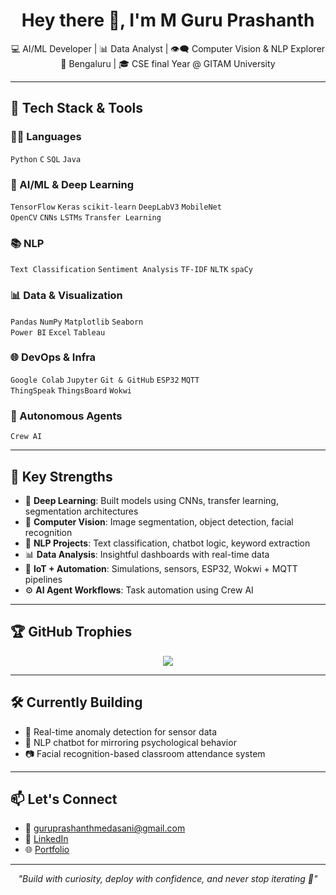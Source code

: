 <h1 align="center">Hey there 👋, I'm M Guru Prashanth</h1>

<p align="center">
💻 AI/ML Developer | 📊 Data Analyst | 👁️‍🗨️ Computer Vision & NLP Explorer <br>
📍 Bengaluru | 🎓 CSE final Year @ GITAM University
</p>

---

## 🚀 Tech Stack & Tools

### 👨‍💻 Languages  
`Python` `C` `SQL` `Java`

### 🤖 AI/ML & Deep Learning  
`TensorFlow` `Keras` `scikit-learn` `DeepLabV3` `MobileNet`  
`OpenCV` `CNNs` `LSTMs` `Transfer Learning`

### 📚 NLP  
`Text Classification` `Sentiment Analysis` `TF-IDF` `NLTK` `spaCy`

### 📊 Data & Visualization  
`Pandas` `NumPy` `Matplotlib` `Seaborn`  
`Power BI` `Excel` `Tableau`

### 🌐 DevOps & Infra  
`Google Colab` `Jupyter` `Git & GitHub` `ESP32` `MQTT`  
`ThingSpeak` `ThingsBoard` `Wokwi`

### 🧠 Autonomous Agents  
`Crew AI`

---

## 🧠 Key Strengths

- 🧬 **Deep Learning**: Built models using CNNs, transfer learning, segmentation architectures  
- 🔎 **Computer Vision**: Image segmentation, object detection, facial recognition  
- 🧠 **NLP Projects**: Text classification, chatbot logic, keyword extraction  
- 📊 **Data Analysis**: Insightful dashboards with real-time data  
- 🔗 **IoT + Automation**: Simulations, sensors, ESP32, Wokwi + MQTT pipelines  
- ⚙️ **AI Agent Workflows**: Task automation using Crew AI

---

## 🏆 GitHub Trophies

<p align="center">
  <img src="https://github-profile-trophy.vercel.app/?username=guruprashanth2004&theme=flat&row=2&column=4" />
</p>

---

## 🛠️ Currently Building

- 🎯 Real-time anomaly detection for sensor data  
- 🧠 NLP chatbot for mirroring psychological behavior  
- 📷 Facial recognition-based classroom attendance system  

---

## 📫 Let's Connect

- 📧 guruprashanthmedasani@gmail.com  
- 💼 [LinkedIn](https://www.linkedin.com/in/guruprashanthmedasani/)  
- 🌐 [Portfolio](https://guruprashanth.lovable.app/)

---

<p align="center"><i>"Build with curiosity, deploy with confidence, and never stop iterating 🚀"</i></p>
